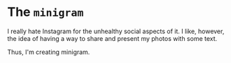 # The `minigram`

I really hate Instagram for the unhealthy social aspects of it. I like, however, the idea of having a way to share and present
my photos with some text.

Thus, I'm creating minigram.